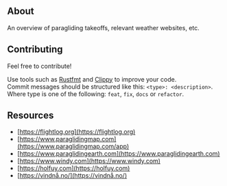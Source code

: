 ## About

An overview of paragliding takeoffs, relevant weather websites, etc. 

## Contributing

Feel free to contribute!

Use tools such as [Rustfmt](https://github.com/rust-lang/rustfmt) and [Clippy](https://github.com/rust-lang/rust-clippy) to improve your code.  
Commit messages should be structured like this: `<type>: <description>`.  
Where type is one of the following: `feat`, `fix`, `docs` or `refactor`.

## Resources

* [https://flightlog.org](https://flightlog.org)
* [https://www.paraglidingmap.com](https://www.paraglidingmap.com/app)
* [https://www.paraglidingearth.com](https://www.paraglidingearth.com)
* [https://www.windy.com](https://www.windy.com)
* [https://holfuy.com](https://holfuy.com)
* [https://vindnå.no/](https://vindnå.no/)
